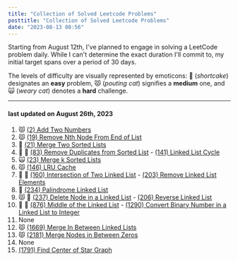 ```yaml
---
title: "Collection of Solved Leetcode Problems"
posttitle: "Collection of Solved Leetcode Problems"
date: "2023-08-13 08:56"
---
```


Starting from August 12th, I've planned to engage in solving a LeetCode problem daily.
While I can't determine the exact duration I'll commit to, my initial target spans over a period of 30 days.

The levels of difficulty are visually represented by emoticons: 🍰 (_shortcake_) designates an **easy** problem, 😾 (_pouting cat_) signifies a **medium** one, and 🙀 (_weary cat_) denotes a **hard** challenge.

---

#### last updated on August 26th, 2023

1. 😾 [(2) Add Two Numbers](/leetcode/2-add-two-numbers)
2. 😾 [(19) Remove Nth Node From End of List ](/leetcode/19-remove-nth-node-from-end-of-list)
3. 🍰 [(21) Merge Two Sorted Lists](/leetcode/21-merge-two-sorted-lists)
4. 🍰 🍰 [(83) Remove Duplicates from Sorted List](/leetcode/83-remove-duplicates-from-sorted-list) - [(141) Linked List Cycle](/leetcode/141-linked-list-cycle)
5. 🙀 [(23) Merge k Sorted Lists](/leetcode/23-merge-k-sorted-lists)
6. 😾 [(146) LRU Cache](/leetcode/146-lru-cache)
7. 🍰 🍰 [(160) Intersection of Two Linked List](/leetcode/160-intersection-of-two-linked-list) - [(203) Remove Linked List Elements](/leetcode/203-remove-linked-list-elements)
8. 🍰 [(234) Palindrome Linked List](/leetcode/234-palindrome-linked-list)
9. 😾 🍰 [(237) Delete Node in a Linked List](/leetcode/237-delete-node-in-a-linked-list) - [(206) Reverse Linked List](/leetcode/206-reverse-linked-list)
10. 🍰 🍰 [(876) Middle of the Linked List](/leetcode/876-middle-of-the-linked-list) - [(1290) Convert Binary Number in a Linked List to Integer](/leetcode/1290-convert-binary-number-in-a-linked-list-to-integer)
11. None
12. 😾 [(1669) Merge In Between Linked Lists](/leetcode/1669-merge-in-between-linked-lists)
13. 😾 [(2181) Merge Nodes in Between Zeros](/leetcode/2181-merge-nodes-in-between-zeros)
14. None
15. [(1791) Find Center of Star Graph](/leetcode/1791-find-center-of-star-graph)
